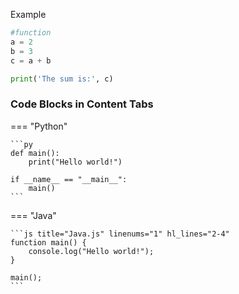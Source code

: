 Example

```py title="add_numbers.py" linenums="1"
#function
a = 2
b = 3 
c = a + b

print('The sum is:', c)
```

### Code Blocks in Content Tabs

=== "Python"

    ```py
    def main():
        print("Hello world!")

    if __name__ == "__main__":
        main()
    ```

=== "Java"

    ```js title="Java.js" linenums="1" hl_lines="2-4"
    function main() {
        console.log("Hello world!");
    }

    main();
    ```